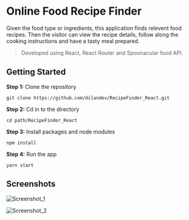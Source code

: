
# Online Food Recipe Finder

Given the food type or ingredients, this application finds 
relevent food recipes. Then the visitor can view the recipe 
details, follow along the cooking instructions and have a tasty 
meal prepared.

> Developed using React, React Router and Spoonacular food API.


## Getting Started

**Step 1:** Clone the repository

`git clone https://github.com/dilandev/RecipeFinder_React.git`


**Step 2:** Cd in to the directory

`cd path/RecipeFinder_React`


**Step 3:** Install packages and node modules

`npm install`


**Step 4:** Run the app

`yarn start`


## Screenshots


![Screenshot_1](https://user-images.githubusercontent.com/69090976/181211154-239f1466-14fd-48c3-91c1-eaad785ac228.png)


![Screenshot_2](https://user-images.githubusercontent.com/69090976/181211225-87bb373c-3e97-4ef8-85c8-b934dd207ffd.png)
